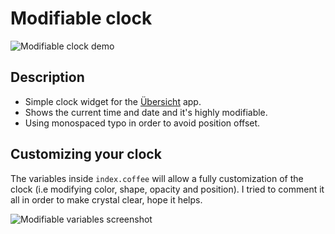 # Modifiable clock

![Modifiable clock demo](https://imgur.com/MbKlHus.png "Modifiable clock demo")

## Description
* Simple clock widget for the [Übersicht](http://tracesof.net/uebersicht/) app.
* Shows the current time and date and it's highly modifiable.
* Using monospaced typo in order to avoid position offset.

## Customizing your clock
The variables inside `index.coffee` will allow a fully customization of the clock (i.e modifying color, shape, opacity and position). I tried to comment it all in order to make crystal clear, hope it helps.

![Modifiable variables screenshot](https://imgur.com/4qmSQpI.png "Modifiable variables screenshot")
